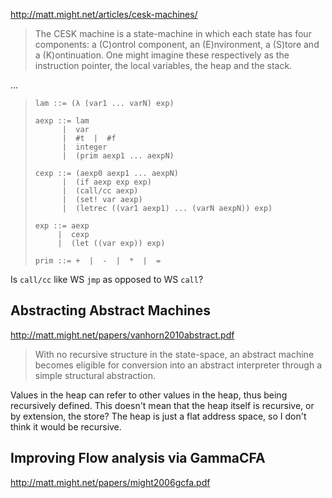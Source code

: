 http://matt.might.net/articles/cesk-machines/

> The CESK machine is a state-machine in which each state has four
> components: a (C)ontrol component, an (E)nvironment, a (S)tore and a
> (K)ontinuation. One might imagine these respectively as the
> instruction pointer, the local variables, the heap and the stack.

...

> ```bnf
> lam ::= (λ (var1 ... varN) exp)
>
> aexp ::= lam
>       |  var
>       |  #t  |  #f
>       |  integer
>       |  (prim aexp1 ... aexpN)
>
> cexp ::= (aexp0 aexp1 ... aexpN)
>       |  (if aexp exp exp)
>       |  (call/cc aexp)
>       |  (set! var aexp)
>       |  (letrec ((var1 aexp1) ... (varN aexpN)) exp)
>
> exp ::= aexp
>      |  cexp
>      |  (let ((var exp)) exp)
>
> prim ::= +  |  -  |  *  |  =
> ```

Is `call/cc` like WS `jmp` as opposed to WS `call`?

## Abstracting Abstract Machines

http://matt.might.net/papers/vanhorn2010abstract.pdf

> With no recursive structure in the state-space, an abstract machine
> becomes eligible for conversion into an abstract interpreter through a
> simple structural abstraction.

Values in the heap can refer to other values in the heap, thus being
recursively defined. This doesn't mean that the heap itself is
recursive, or by extension, the store? The heap is just a flat address
space, so I don't think it would be recursive.

## Improving Flow analysis via GammaCFA

http://matt.might.net/papers/might2006gcfa.pdf
